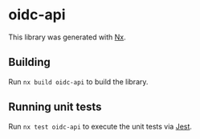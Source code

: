 # oidc-api

This library was generated with [Nx](https://nx.dev).

## Building

Run `nx build oidc-api` to build the library.

## Running unit tests

Run `nx test oidc-api` to execute the unit tests via [Jest](https://jestjs.io).
